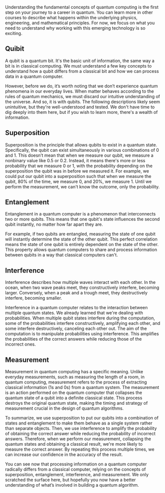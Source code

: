 
Understanding the fundamental concepts of quantum computing is the first step on your journey to a career in quantum. You can learn more in other courses to describe what happens within the underlying physics, engineering, and mathematical principles. For now, we focus on what you need to understand why working with this emerging technology is so exciting.

## Quibit

A qubit is a quantum bit. It's the basic unit of information, the same way a bit is in classical computing. We must understand a few key concepts to understand how a qubit differs from a classical bit and how we can process data in a quantum computer.  

However, before we do, it’s worth noting that we don’t experience quantum phenomena in our everyday lives. When matter behaves according to the rules of quantum mechanics, we must discard our intuitive understanding of the universe. And so, it is with qubits. The following descriptions likely seem unintuitive, but they're well-understood and tested. We don't have time to dig deeply into them here, but if you wish to learn more, there's a wealth of information.

## Superposition

Superposition is the principle that allows qubits to exist in a quantum state. Specifically, the qubit can exist simultaneously in various combinations of 0 and 1. This doesn’t mean that when we measure our qubit, we measure a nonbinary value like 0.5 or 0.2. Instead, it means there's more or less probability that we measure 0 or 1, with the probability depending on the superposition the qubit was in before we measured it. For example, we could put our qubit into a superposition such that when we measure the qubit, 80% of the time, we measure 0, and 20%, we measure 1. Until we perform the measurement, we can't know the outcome, only the probability.

## Entanglement

Entanglement in a quantum computer is a phenomenon that interconnects two or more qubits. This means that one qubit's state influences the second qubit instantly, no matter how far apart they are.

For example, if two qubits are entangled, measuring the state of one qubit will instantly determine the state of the other qubit. This perfect correlation means the state of one qubit is entirely dependent on the state of the other. This property allows quantum computers to share and process information between qubits in a way that classical computers can't.

## Interference

Interference describes how multiple waves interact with each other. In the ocean, when two wave peaks meet, they constructively interfere, becoming larger. Conversely, when a peak and a trough meet, they destructively interfere, becoming smaller.

Interference in a quantum computer relates to the interaction between multiple quantum states. We already learned that we're dealing with probabilities. When multiple qubit states interfere during the computation, some of the probabilities interfere constructively, amplifying each other, and some interfere destructively, canceling each other out. The aim of the computation is to manipulate probabilities using interference. This amplifies the probabilities of the correct answers while reducing those of the incorrect ones.

## Measurement

Measurement in quantum computing has a specific meaning. Unlike everyday measurements, such as measuring the length of a room, in quantum computing, measurement refers to the process of extracting classical information (1s and 0s) from a quantum system. The measurement is an action performed on the quantum computer that collapses the quantum state of a qubit into a definite classical state. This process destroys the original quantum state, making the timing and strategy of measurement crucial in the design of quantum algorithms.

To summarize, we use superposition to put our qubits into a combination of states and entanglement to make them behave as a single system rather than separate objects. Then, we use interference to amplify the probability of obtaining the correct answer while reducing the probability of incorrect answers. Therefore, when we perform our measurement, collapsing the quantum states and obtaining a classical result, we're more likely to measure the correct answer. By repeating this process multiple times, we can increase our confidence in the accuracy of the result.

You can see now that processing information on a quantum computer radically differs from a classical computer, relying on the concepts of superposition, entanglement, interference, and measurement. We only scratched the surface here, but hopefully you now have a better understanding of what’s involved in building a quantum algorithm.
